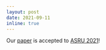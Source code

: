 ```yaml
---
layout: post
date: 2021-09-11
inline: true
---
```


Our <a href="https://arxiv.org/abs/2104.02258" target="_blank" rel="noopener">paper</a> is accepted to <a href="https://asru2021.org/" target="_blank" rel="noopener">ASRU 2021</a>!
